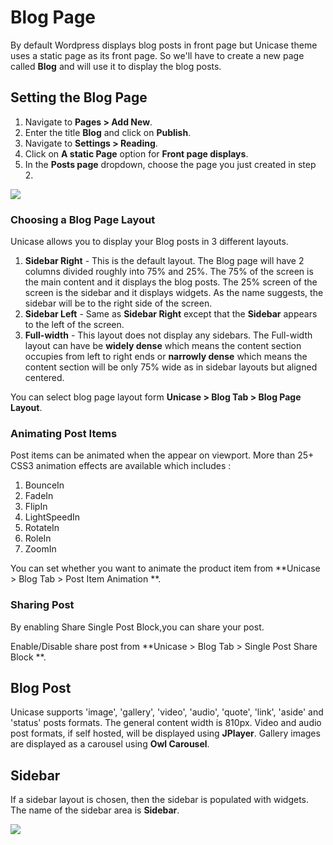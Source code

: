 # Blog Page

By default Wordpress displays blog posts in front page but Unicase theme uses a static page as its front page. So we'll have to create a new page called **Blog** and will use it to display the blog posts.

## Setting the Blog Page

1. Navigate to **Pages > Add New**.
2. Enter the title **Blog** and click on **Publish**.
3. Navigate to **Settings > Reading**.
4. Click on **A static Page** option for **Front page displays**.
5. In the **Posts page** dropdown, choose the page you just created in step 2.

![](http://transvelo.github.io/unicase/docs/images/reading-settings-blog.png)


### Choosing a Blog Page Layout

Unicase allows you to display your Blog posts in 3 different layouts.

1. **Sidebar Right** - This is the default layout. The Blog page will have 2 columns divided roughly into 75% and 25%. The 75% of the screen is the main content and it displays the blog posts. The 25% screen of the screen is the sidebar and it displays widgets. As the name suggests, the sidebar will be to the right side of the screen.
2. **Sidebar Left** - Same as **Sidebar Right** except that the **Sidebar** appears to the left of the screen.
3. **Full-width** - This layout does not display any sidebars. The Full-width layout can have be **widely dense** which means the content section occupies from left to right ends or **narrowly dense** which means the content section will be only 75% wide as in sidebar layouts but aligned centered.

You can select blog page layout form **Unicase > Blog Tab > Blog Page Layout**.

### Animating Post Items

Post items can be animated when the appear on viewport. More than 25+ CSS3 animation effects are available which includes :

1. BounceIn
2. FadeIn
3. FlipIn
4. LightSpeedIn
5. RotateIn
6. RoleIn
7. ZoomIn

You can set whether you want to animate the product item from **Unicase > Blog Tab > Post Item Animation **.

### Sharing Post

By enabling Share Single Post Block,you can share your post.

Enable/Disable share post  from **Unicase > Blog Tab > Single Post Share Block **.

## Blog Post

Unicase supports 'image', 'gallery', 'video', 'audio', 'quote', 'link', 'aside' and 'status' posts formats. The general content width is 810px. Video and audio post formats, if self hosted, will be displayed using **JPlayer**. Gallery images are displayed as a carousel using **Owl Carousel**.

## Sidebar

If a sidebar layout is chosen, then the sidebar is populated with widgets. The name of the sidebar area is **Sidebar**.

![](http://transvelo.github.io/unicase/docs/images/blog-sidebar.png)


